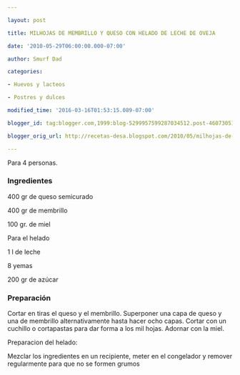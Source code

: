 ```yaml
---

layout: post

title: MILHOJAS DE MEMBRILLO Y QUESO CON HELADO DE LECHE DE OVEJA

date: '2010-05-29T06:00:00.000-07:00'

author: Smurf Dad

categories:

- Huevos y lacteos

- Postres y dulces

modified_time: '2016-03-16T01:53:15.089-07:00'

blogger_id: tag:blogger.com,1999:blog-5299957599287034512.post-4607305157440491894

blogger_orig_url: http://recetas-desa.blogspot.com/2010/05/milhojas-de-membrillo-y-queso-con.html

---
```


Para 4 personas.

<h3>Ingredientes</h3>

400 gr de queso semicurado

400 gr de membrillo

100 gr. de miel

Para el helado

1 l de leche

8 yemas

200 gr de azúcar

<h3>Preparación</h3>

Cortar en tiras el queso y el membrillo. Superponer una capa de queso y una de membrillo alternativamente hasta hacer ocho capas. Cortar con un cuchillo o cortapastas para dar forma a los mil hojas. Adornar con la miel.

Preparacion del helado:

Mezclar los ingredientes en un recipiente, meter en el congelador y remover regularmente para que no se formen grumos

